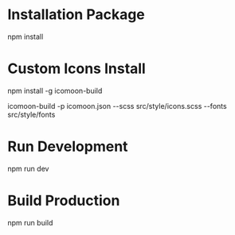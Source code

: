 # Installation Package
npm install

# Custom Icons Install
npm install -g icomoon-build

icomoon-build -p icomoon.json --scss src/style/icons.scss --fonts src/style/fonts

# Run Development
npm run dev

# Build Production
npm run build

